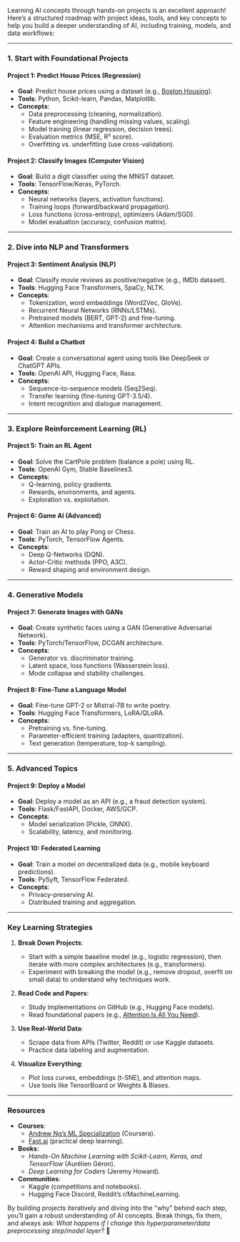 Learning AI concepts through hands-on projects is an excellent approach! Here’s a structured roadmap with project ideas, tools, and key concepts to help you build a deeper understanding of AI, including training, models, and data workflows:

---

### **1. Start with Foundational Projects**
#### **Project 1: Predict House Prices (Regression)**
- **Goal**: Predict house prices using a dataset (e.g., [Boston Housing](https://scikit-learn.org/stable/modules/generated/sklearn.datasets.load_boston.html)).
- **Tools**: Python, Scikit-learn, Pandas, Matplotlib.
- **Concepts**:
  - Data preprocessing (cleaning, normalization).
  - Feature engineering (handling missing values, scaling).
  - Model training (linear regression, decision trees).
  - Evaluation metrics (MSE, R² score).
  - Overfitting vs. underfitting (use cross-validation).

#### **Project 2: Classify Images (Computer Vision)**
- **Goal**: Build a digit classifier using the MNIST dataset.
- **Tools**: TensorFlow/Keras, PyTorch.
- **Concepts**:
  - Neural networks (layers, activation functions).
  - Training loops (forward/backward propagation).
  - Loss functions (cross-entropy), optimizers (Adam/SGD).
  - Model evaluation (accuracy, confusion matrix).

---

### **2. Dive into NLP and Transformers**
#### **Project 3: Sentiment Analysis (NLP)**
- **Goal**: Classify movie reviews as positive/negative (e.g., IMDb dataset).
- **Tools**: Hugging Face Transformers, SpaCy, NLTK.
- **Concepts**:
  - Tokenization, word embeddings (Word2Vec, GloVe).
  - Recurrent Neural Networks (RNNs/LSTMs).
  - Pretrained models (BERT, GPT-2) and fine-tuning.
  - Attention mechanisms and transformer architecture.

#### **Project 4: Build a Chatbot**
- **Goal**: Create a conversational agent using tools like DeepSeek or ChatGPT APIs.
- **Tools**: OpenAI API, Hugging Face, Rasa.
- **Concepts**:
  - Sequence-to-sequence models (Seq2Seq).
  - Transfer learning (fine-tuning GPT-3.5/4).
  - Intent recognition and dialogue management.

---

### **3. Explore Reinforcement Learning (RL)**
#### **Project 5: Train an RL Agent**
- **Goal**: Solve the CartPole problem (balance a pole) using RL.
- **Tools**: OpenAI Gym, Stable Baselines3.
- **Concepts**:
  - Q-learning, policy gradients.
  - Rewards, environments, and agents.
  - Exploration vs. exploitation.

#### **Project 6: Game AI (Advanced)**
- **Goal**: Train an AI to play Pong or Chess.
- **Tools**: PyTorch, TensorFlow Agents.
- **Concepts**:
  - Deep Q-Networks (DQN).
  - Actor-Critic methods (PPO, A3C).
  - Reward shaping and environment design.

---

### **4. Generative Models**
#### **Project 7: Generate Images with GANs**
- **Goal**: Create synthetic faces using a GAN (Generative Adversarial Network).
- **Tools**: PyTorch/TensorFlow, DCGAN architecture.
- **Concepts**:
  - Generator vs. discriminator training.
  - Latent space, loss functions (Wasserstein loss).
  - Mode collapse and stability challenges.

#### **Project 8: Fine-Tune a Language Model**
- **Goal**: Fine-tune GPT-2 or Mistral-7B to write poetry.
- **Tools**: Hugging Face Transformers, LoRA/QLoRA.
- **Concepts**:
  - Pretraining vs. fine-tuning.
  - Parameter-efficient training (adapters, quantization).
  - Text generation (temperature, top-k sampling).

---

### **5. Advanced Topics**
#### **Project 9: Deploy a Model**
- **Goal**: Deploy a model as an API (e.g., a fraud detection system).
- **Tools**: Flask/FastAPI, Docker, AWS/GCP.
- **Concepts**:
  - Model serialization (Pickle, ONNX).
  - Scalability, latency, and monitoring.

#### **Project 10: Federated Learning**
- **Goal**: Train a model on decentralized data (e.g., mobile keyboard predictions).
- **Tools**: PySyft, TensorFlow Federated.
- **Concepts**:
  - Privacy-preserving AI.
  - Distributed training and aggregation.

---

### **Key Learning Strategies**
1. **Break Down Projects**:
   - Start with a simple baseline model (e.g., logistic regression), then iterate with more complex architectures (e.g., transformers).
   - Experiment with breaking the model (e.g., remove dropout, overfit on small data) to understand why techniques work.

2. **Read Code and Papers**:
   - Study implementations on GitHub (e.g., Hugging Face models).
   - Read foundational papers (e.g., [Attention Is All You Need](https://arxiv.org/abs/1706.03762)).

3. **Use Real-World Data**:
   - Scrape data from APIs (Twitter, Reddit) or use Kaggle datasets.
   - Practice data labeling and augmentation.

4. **Visualize Everything**:
   - Plot loss curves, embeddings (t-SNE), and attention maps.
   - Use tools like TensorBoard or Weights & Biases.

---

### **Resources**
- **Courses**: 
  - [Andrew Ng’s ML Specialization](https://www.coursera.org/specializations/machine-learning-introduction) (Coursera).
  - [Fast.ai](https://www.fast.ai/) (practical deep learning).
- **Books**:
  - *Hands-On Machine Learning with Scikit-Learn, Keras, and TensorFlow* (Aurélien Géron).
  - *Deep Learning for Coders* (Jeremy Howard).
- **Communities**:
  - Kaggle (competitions and notebooks).
  - Hugging Face Discord, Reddit’s r/MachineLearning.

By building projects iteratively and diving into the "why" behind each step, you’ll gain a robust understanding of AI concepts. Break things, fix them, and always ask: *What happens if I change this hyperparameter/data preprocessing step/model layer?* 🚀
